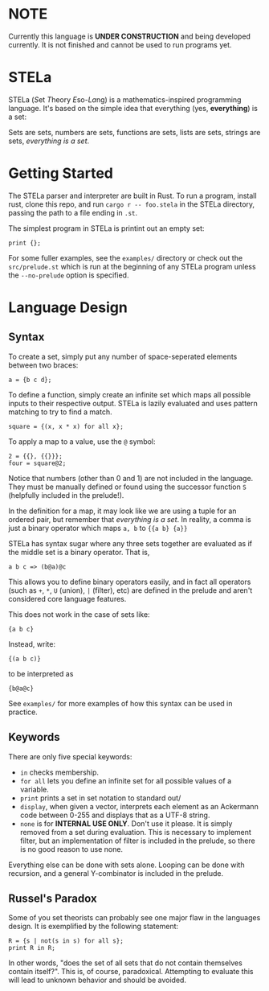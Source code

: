# NOTE
Currently this language is **UNDER CONSTRUCTION** and being developed currently. It is not finished and cannot be used to run programs yet.

# STELa
STELa (*S*et *T*heory *E*so-*La*ng) is a mathematics-inspired programming language. It's based on the simple idea that everything (yes, **everything**) is a set:

Sets are sets, numbers are sets, functions are sets, lists are sets, strings are sets, *everything is a set*.

# Getting Started
The STELa parser and interpreter are built in Rust. To run a program, install rust, clone this repo, and run `cargo r -- foo.stela` in the STELa directory, passing the path to a file ending in `.st`.

The simplest program in STELa is printint out an empty set:

```stelaela
print {};
```

For some fuller examples, see the `examples/` directory or check out the `src/prelude.st` which is run at the beginning of any STELa program unless the `--no-prelude` option is specified.

# Language Design
## Syntax
To create a set, simply put any number of space-seperated elements between two braces:
```stela
a = {b c d};
```

To define a function, simply create an infinite set which maps all possible inputs to their respective output. STELa is lazily evaluated and uses pattern matching to try to find a match.
```stela
square = {(x, x * x) for all x};
```

To apply a map to a value, use the `@` symbol:
```stela
2 = {{}, {{}}};
four = square@2;
```

Notice that numbers (other than 0 and 1) are not included in the language. They must be manually defined or found using the successor function `S` (helpfully included in the prelude!).

In the definition for a map, it may look like we are using a tuple for an ordered pair, but remember that *everything is a set*. In reality, a comma is just a binary operator which maps `a, b` to `{{a b} {a}}`

STELa has syntax sugar where any three sets together are evaluated as if the middle set is a binary operator. That is,

```
a b c => (b@a)@c
```

This allows you to define binary operators easily, and in fact all operators (such as `+`, `*`, `U` (union), `|` (filter), etc) are defined in the prelude and aren't considered core language features.

This does not work in the case of sets like:
```stela
{a b c}
```

Instead, write:
```stela
{(a b c)}
```

to be interpreted as
```stela
{b@a@c}
```

See `examples/` for more examples of how this syntax can be used in practice.

## Keywords

There are only five special keywords:
- `in` checks membership.
- `for all` lets you define an infinite set for all possible values of a variable.
- `print` prints a set in set notation to standard out/
- `display`, when given a vector, interprets each element as an Ackermann code between 0-255 and displays that as a UTF-8 string.
- `none` is for **INTERNAL USE ONLY**. Don't use it please. It is simply removed from a set during evaluation. This is necessary to implement filter, but an implementation of filter is included in the prelude, so there is no good reason to use none.

Everything else can be done with sets alone. Looping can be done with recursion, and a general Y-combinator is included in the prelude.

## Russel's Paradox
Some of you set theorists can probably see one major flaw in the languages design. It is exemplified by the following statement:

```stela
R = {s | not(s in s) for all s};
print R in R;
```
In other words, "does the set of all sets that do not contain themselves contain itself?". This is, of course, paradoxical. Attempting to evaluate this will lead to unknown behavior and should be avoided.
